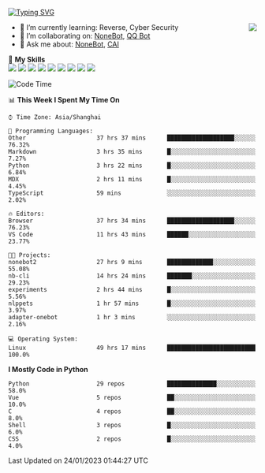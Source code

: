 [![Typing SVG](https://readme-typing-svg.herokuapp.com?size=25&duration=2500&color=8C43EA&vCenter=true&width=200&height=40&lines=Hi+there+%F0%9F%91%8B%F0%9F%8F%BB;I'm+yanyongyu)](https://git.io/typing-svg)

<a href="#">
  <img align="right" src="https://github-readme-stats.vercel.app/api?username=yanyongyu&count_private=true&show_icons=true&bg_color=15,f2f7fd,E0EAFC" />
</a>

- 🌱 I’m currently learning: Reverse, Cyber Security
- 👯 I’m collaborating on: [NoneBot](https://github.com/nonebot), [QQ Bot](https://github.com/Mrs4s/go-cqhttp)
- 💬 Ask me about: [NoneBot](https://github.com/nonebot), [CAI](https://github.com/cscs181/CAI)

🌟 **My Skills**  
![](https://img.shields.io/badge/-Python-3e74a2?style=flat-square&logo=Python&logoColor=fff)
![](https://img.shields.io/badge/-Node.js-339933?style=flat-square&logo=Node.js&logoColor=fff)
![](https://img.shields.io/badge/-Vue-4fc08d?style=flat-square&logo=Vue.js&logoColor=fff)
![](https://img.shields.io/badge/-React-2d98ce?style=flat-square&logo=React&logoColor=fff)
![](https://img.shields.io/badge/-Docker-2496ED?style=flat-square&logo=Docker&logoColor=fff)
![](https://img.shields.io/badge/-Linux-000000?style=flat-square&logo=Linux&logoColor=fff)
![](https://img.shields.io/badge/-MySQL-4479A1?style=flat-square&logo=MySQL&logoColor=fff)
![](https://img.shields.io/badge/-Redis-DC382D?style=flat-square&logo=Redis&logoColor=fff)
![](https://img.shields.io/badge/-MongoDB-47A248?style=flat-square&logo=MongoDB&logoColor=fff)

<!--START_SECTION:waka-->
![Code Time](http://img.shields.io/badge/Code%20Time-3%2C632%20hrs%203%20mins-blue)

📊 **This Week I Spent My Time On** 

```text
⌚︎ Time Zone: Asia/Shanghai

💬 Programming Languages: 
Other                    37 hrs 37 mins      ███████████████████░░░░░░   76.32% 
Markdown                 3 hrs 35 mins       █░░░░░░░░░░░░░░░░░░░░░░░░   7.27% 
Python                   3 hrs 22 mins       █░░░░░░░░░░░░░░░░░░░░░░░░   6.84% 
MDX                      2 hrs 11 mins       █░░░░░░░░░░░░░░░░░░░░░░░░   4.45% 
TypeScript               59 mins             ░░░░░░░░░░░░░░░░░░░░░░░░░   2.02%

🔥 Editors: 
Browser                  37 hrs 34 mins      ███████████████████░░░░░░   76.23% 
VS Code                  11 hrs 43 mins      ██████░░░░░░░░░░░░░░░░░░░   23.77%

🐱‍💻 Projects: 
nonebot2                 27 hrs 9 mins       █████████████░░░░░░░░░░░░   55.08% 
nb-cli                   14 hrs 24 mins      ███████░░░░░░░░░░░░░░░░░░   29.23% 
experiments              2 hrs 44 mins       █░░░░░░░░░░░░░░░░░░░░░░░░   5.56% 
nlppets                  1 hr 57 mins        █░░░░░░░░░░░░░░░░░░░░░░░░   3.97% 
adapter-onebot           1 hr 3 mins         ░░░░░░░░░░░░░░░░░░░░░░░░░   2.16%

💻 Operating System: 
Linux                    49 hrs 17 mins      █████████████████████████   100.0%

```

**I Mostly Code in Python** 

```text
Python                   29 repos            ██████████████░░░░░░░░░░░   58.0% 
Vue                      5 repos             ██░░░░░░░░░░░░░░░░░░░░░░░   10.0% 
C                        4 repos             ██░░░░░░░░░░░░░░░░░░░░░░░   8.0% 
Shell                    3 repos             █░░░░░░░░░░░░░░░░░░░░░░░░   6.0% 
CSS                      2 repos             █░░░░░░░░░░░░░░░░░░░░░░░░   4.0%

```



 Last Updated on 24/01/2023 01:44:27 UTC
<!--END_SECTION:waka-->
